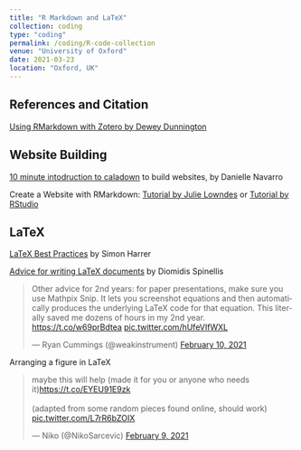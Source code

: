 ```yaml
---
title: "R Markdown and LaTeX"
collection: coding
type: "coding"
permalink: /coding/R-code-collection
venue: "University of Oxford"
date: 2021-03-23
location: "Oxford, UK"
---
```



## References and Citation

[Using RMarkdown with Zotero by Dewey Dunnington](https://fishandwhistle.net/post/2020/getting-started-zotero-better-bibtex-rmarkdown/)


## Website Building
[10 minute intodruction to caladown](https://www.youtube.com/watch?time_continue=1&v=HtQhG80MKQE&feature=emb_logo) to build websites, by Danielle Navarro

Create a Website with RMarkdown: [Tutorial by Julie Lowndes](https://jules32.github.io/rmarkdown-website-tutorial/index.html) or [Tutorial by RStudio](https://resources.github.com/whitepapers/github-and-rstudio/)




## LaTeX
[LaTeX Best Practices](https://github.com/simonharrer/latex-best-practices#special-commands) by Simon Harrer

[Advice for writing LaTeX documents](https://github.com/dspinellis/latex-advice) by Diomidis Spinellis


<blockquote class="twitter-tweet"><p lang="en" dir="ltr">Other advice for 2nd years: for paper presentations, make sure you use Mathpix Snip. It lets you screenshot equations and then automatically produces the underlying LaTeX code for that equation. This literally saved me dozens of hours in my 2nd year. <a href="https://t.co/w69prBdtea">https://t.co/w69prBdtea</a> <a href="https://t.co/hUfeVIfWXL">pic.twitter.com/hUfeVIfWXL</a></p>&mdash; Ryan Cummings (@weakinstrument) <a href="https://twitter.com/weakinstrument/status/1359555898423734274?ref_src=twsrc%5Etfw">February 10, 2021</a></blockquote> <script async src="https://platform.twitter.com/widgets.js" charset="utf-8"></script>

Arranging a figure in LaTeX

<blockquote class="twitter-tweet"><p lang="en" dir="ltr">maybe this will help (made it for you or anyone who needs it)<a href="https://t.co/EYEU91E9zk">https://t.co/EYEU91E9zk</a><br><br>(adapted from some random pieces found online, should work) <a href="https://t.co/L7rR6bZOIX">pic.twitter.com/L7rR6bZOIX</a></p>&mdash; Niko (@NikoSarcevic) <a href="https://twitter.com/NikoSarcevic/status/1359251011521679361?ref_src=twsrc%5Etfw">February 9, 2021</a></blockquote> <script async src="https://platform.twitter.com/widgets.js" charset="utf-8"></script>

